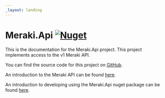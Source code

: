 ```yaml
---
_layout: landing
---
```


# Meraki.Api [![Nuget](https://img.shields.io/nuget/v/Meraki.Api)](https://www.nuget.org/packages/Meraki.Api/)

This is the documentation for the Meraki.Api project. This project implements access to the v1 Meraki API.

You can find the source code for this project on [GitHub](https://github.com/panoramicdata/Meraki.Api).

An introduction to the Meraki API can be found [here](https://developer.cisco.com/meraki/api-v1/).

An introduction to developing using the Meraki.Api nuget package can be found [here](docs/introduction.html).